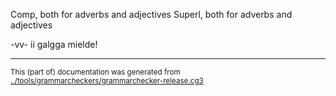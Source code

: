 





































































Comp, both for adverbs and adjectives
Superl, both for adverbs and adjectives


























































































































































































































































































































































































































































































































































































































































































































































































































































































































































































































































































































































































































































































































































































































































































































































































































































































































































































































































































-vv- ii galgga mielde!









































































































































































































































































































































































































































































































































































































































































































































































































* * *
<small>This (part of) documentation was generated from [../tools/grammarcheckers/grammarchecker-release.cg3](http://github.com/giellalt/lang-sme/blob/main/../tools/grammarcheckers/grammarchecker-release.cg3)</small>